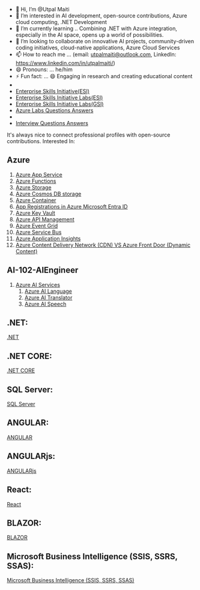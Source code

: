 - 👋 Hi, I’m @Utpal Maiti
- 👀 I’m interested in AI development, open-source contributions, Azure cloud computing, .NET Development
- 🌱 I’m currently learning .. Combining .NET with Azure integration, especially in the AI space, opens up a world of possibilities.
- 💞️ I’m looking to collaborate on innovative AI projects, community-driven coding initiatives, cloud-native applications, Azure Cloud Services
- 📫 How to reach me ... (email: utpalmaiti@outlook.com, LinkedIn: https://www.linkedin.com/in/utpalmaiti/)
- 😄 Pronouns: ... he/him
- ⚡ Fun fact: ... 😄 Engaging in research and creating educational content
-
- [Enterprise Skills Initiative(ESI)](https://esi.microsoft.com/)
- [Enterprise Skills Initiative Labs(ESI)](https://esi.learnondemand.net/)
- [Enterprise Skills Initiative Labs(GSI)](https://gsi.learnondemand.net/)
- [Azure Labs Questions Answers](https://github.com/utpal-maiti/utpal-maiti/tree/main/Azure%20Labs)
-
- [Interview Questions Answers](https://github.com/utpal-maiti/utpal-maiti/tree/main/InterviewQuestionsAnswers)

It's always nice to connect professional profiles with open-source contributions.
Interested In:

## Azure

1. [Azure App Service](https://github.com/utpal-maiti/Azure_App_Service/)
2. [Azure Functions](https://github.com/utpal-maiti/Azure_Functions_App/)
3. [Azure Storage](https://github.com/utpal-maiti/Azure_Storage/)
4. [Azure Cosmos DB storage](https://github.com/utpal-maiti/Azure_Cosmos_DB/)
5. [Azure Container](https://github.com/utpal-maiti/Azure_Container_Apps/)
6. [App Registrations in Azure Microsoft Entra ID](https://github.com/utpal-maiti/Azure_App_registrations-/)
7. [Azure Key Vault](https://github.com/utpal-maiti/Azure_Key_Vault/)
8. [Azure API Management](https://github.com/utpal-maiti/Azure_API_Management)
9. [Azure Event Grid](https://github.com/utpal-maiti/Azure_Event_Grid)
10. [Azure Service Bus](https://github.com/utpal-maiti/Azure_Service_Bus)
11. [Azure Application Insights](https://github.com/utpal-maiti/Azure_Application_Insights)
12. [Azure Content Delivery Network (CDN) VS Azure Front Door (Dynamic Content)](https://github.com/utpal-maiti/Azure_Content_Delivery_Network)

## AI-102-AIEngineer

1. [Azure AI Services](https://github.com/utpal-maiti/Azure_AI_Services)
   1. [Azure AI Language](https://github.com/utpal-maiti/Azure_AI_Services/tree/main/Azure%20AI%20Language%20service)
   2. [Azure AI Translator](https://github.com/utpal-maiti/Azure_AI_Services/tree/main/Azure%20AI%20Translator)
   3. [Azure AI Speech](https://github.com/utpal-maiti/Azure_AI_Services/tree/main/Azure%20AI%20Speech)

## .NET:

[.NET](https://github.com/utpal-maiti/Azure_App_Service/)

## .NET CORE:

[.NET CORE](https://github.com/utpal-maiti/Azure_App_Service/)

## SQL Server:

[SQL Server](https://github.com/utpal-maiti/Azure_App_Service/)

## ANGULAR:

[ANGULAR](https://github.com/utpal-maiti/Azure_App_Service/)

## ANGULARjs:

[ANGULARjs](https://github.com/utpal-maiti/Azure_App_Service/)

## React:

[React](https://github.com/utpal-maiti/Azure_App_Service/)

## BLAZOR:

[BLAZOR](https://github.com/utpal-maiti/Azure_App_Service/)

## Microsoft Business Intelligence (SSIS, SSRS, SSAS):

[Microsoft Business Intelligence (SSIS, SSRS, SSAS)](https://github.com/utpal-maiti/Azure_App_Service/)
